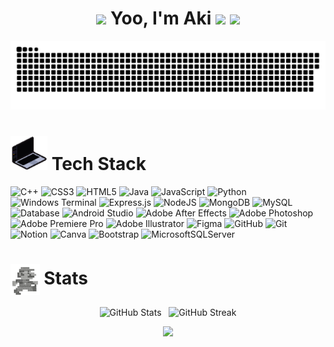 
<div align="center">


  <h1>
      <img height="60" 
         src="https://media.giphy.com/media/v1.Y2lkPTc5MGI3NjExeWpzZ28wY2p2Nmo0eW04aDZ4ODNpNTNtMmN5MGF2dGE1c245MGxrciZlcD12MV9zdGlja2Vyc19zZWFyY2gmY3Q9cw/K7o9FdCoDnwEo/giphy.gif" />
    Yoo, I'm Aki 
    <img height="60" src="https://media.giphy.com/media/v1.Y2lkPTc5MGI3NjExMjlvc3kzaXZsZmZpZmRmNmE4c2Fud3ZwNzY0a3l5d3h3dGM4bmJ4dSZlcD12MV9zdGlja2Vyc19zZWFyY2gmY3Q9cw/gUNA7QH4AeLde/giphy.gif" />
      <img height="60" 
         src="https://media.giphy.com/media/v1.Y2lkPTc5MGI3NjExeWpzZ28wY2p2Nmo0eW04aDZ4ODNpNTNtMmN5MGF2dGE1c245MGxrciZlcD12MV9zdGlja2Vyc19zZWFyY2gmY3Q9cw/K7o9FdCoDnwEo/giphy.gif" />
  </h1>
</div>

<!-- Snake Animation -->
<div align="center">
    
  ![snake gif](https://github.com/private-staticvoid/private-staticvoid/blob/output/github-snake-dark.svg)
</div>



<!-- Tech Stack -->
<h1>
  <img height="55" src="https://github.com/private-staticvoid/private-staticvoid/blob/main/gif/lappy.gif" />
  Tech Stack
 
</h1>

![C++](https://img.shields.io/badge/c++-%2300599C.svg?style=for-the-badge&logo=c%2B%2B&logoColor=white) 
![CSS3](https://img.shields.io/badge/css3-%231572B6.svg?style=for-the-badge&logo=css3&logoColor=white) 
![HTML5](https://img.shields.io/badge/html5-%23E34F26.svg?style=for-the-badge&logo=html5&logoColor=white) 
![Java](https://img.shields.io/badge/java-%23ED8B00.svg?style=for-the-badge&logo=openjdk&logoColor=white) 
![JavaScript](https://img.shields.io/badge/javascript-%23323330.svg?style=for-the-badge&logo=javascript&logoColor=%23F7DF1E) 
![Python](https://img.shields.io/badge/python-3670A0?style=for-the-badge&logo=python&logoColor=ffdd54) 
![Windows Terminal](https://img.shields.io/badge/Windows%20Terminal-%234D4D4D.svg?style=for-the-badge&logo=windows-terminal&logoColor=white) 
![Express.js](https://img.shields.io/badge/express.js-%23404d59.svg?style=for-the-badge&logo=express&logoColor=%2361DAFB) 
![NodeJS](https://img.shields.io/badge/node.js-6DA55F?style=for-the-badge&logo=node.js&logoColor=white) 
![MongoDB](https://img.shields.io/badge/MongoDB-%234ea94b.svg?style=for-the-badge&logo=mongodb&logoColor=white) 
![MySQL](https://img.shields.io/badge/mysql-4479A1.svg?style=for-the-badge&logo=mysql&logoColor=white) 
![Database](https://img.shields.io/badge/Database-%2300758F.svg?style=for-the-badge&logo=database&logoColor=white) 
![Android Studio](https://img.shields.io/badge/Android%20Studio-3DDC84.svg?style=for-the-badge&logo=android-studio&logoColor=white) 
![Adobe After Effects](https://img.shields.io/badge/Adobe%20After%20Effects-9999FF.svg?style=for-the-badge&logo=Adobe%20After%20Effects&logoColor=white) 
![Adobe Photoshop](https://img.shields.io/badge/adobe%20photoshop-%2331A8FF.svg?style=for-the-badge&logo=adobe%20photoshop&logoColor=white) 
![Adobe Premiere Pro](https://img.shields.io/badge/Adobe%20Premiere%20Pro-9999FF.svg?style=for-the-badge&logo=Adobe%20Premiere%20Pro&logoColor=white) 
![Adobe Illustrator](https://img.shields.io/badge/adobe%20illustrator-%23FF9A00.svg?style=for-the-badge&logo=adobe%20illustrator&logoColor=white) 
![Figma](https://img.shields.io/badge/figma-%23F24E1E.svg?style=for-the-badge&logo=figma&logoColor=white) 
![GitHub](https://img.shields.io/badge/github-%23121011.svg?style=for-the-badge&logo=github&logoColor=white) 
![Git](https://img.shields.io/badge/git-%23F05033.svg?style=for-the-badge&logo=git&logoColor=white)  
![Notion](https://img.shields.io/badge/Notion-%23000000.svg?style=for-the-badge&logo=notion&logoColor=white)
![Canva](https://img.shields.io/badge/Canva-%2300C4CC.svg?style=for-the-badge&logo=Canva&logoColor=white) 
![Bootstrap](https://img.shields.io/badge/bootstrap-%238511FA.svg?style=for-the-badge&logo=bootstrap&logoColor=white) 
![MicrosoftSQLServer](https://img.shields.io/badge/Microsoft%20SQL%20Server-CC2927?style=for-the-badge&logo=microsoft%20sql%20server&logoColor=white)

<h1>
  <img src="https://github.com/private-staticvoid/private-staticvoid/blob/main/gif/mario.webp" 
       height="50" style="vertical-align: middle;" />
  Stats
</h1>


<p align="center">
  <img src="https://github-readme-stats.vercel.app/api?username=private-staticvoid&hide_border=false&include_all_commits=false&count_private=false&bg_color=000000&title_color=ffffff&text_color=ffffff&icon_color=ffffff" 
       alt="GitHub Stats" width="380px"/>&nbsp;&nbsp;
  <img src="https://nirzak-streak-stats.vercel.app/?user=private-staticvoid&hide_border=false&theme=dark&background=000000&ring=ffffff&fire=ffffff&currStreakLabel=ffffff" 
       alt="GitHub Streak" width="415px"/>
</p>

<div align="center">
  <a href="https://bongo.cat" target="_blank">
    <img src="https://media.giphy.com/media/UQ1EI1ML2ABQdbebup/giphy.gif" width="250">
  </a>
</div>
